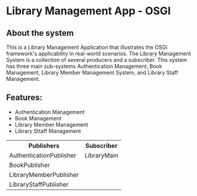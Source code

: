 # Library Management App - OSGI

## About the system

This is a Library Management Application  that illustrates the OSGi framework's applicability in real-world scenarios. The Library Management System is a collection of several producers and a subscriber. This system has three main sub-systems Authentication Management, Book Management, Library Member Management System, and Library Staff Management. 

## Features:
<ul>
    <li>Authentication Management</li>
    <li>Book Management</li>
    <li>Library Member Management</li>
    <li>Library Sttaff Management</li>
</ul>

<center>
<table>
    <tr>
        <th text-align="center">Publishers</th>
        <th text-align="center">Subscriber</th>
    </tr> 
    <tr>
        <td>AuthenticationPublisher</td>
        <td>LibraryMain</td>
    </tr>  
    <tr>
        <td>BookPublisher</td>
        <td></td>
    </tr>
    <tr>
        <td>LibraryMemberPublisher</td>
        <td></td>
    </tr>
    <tr>
        <td>LibraryStaffPublisher</td>
        <td></td>
    </tr>
<table>
</center>